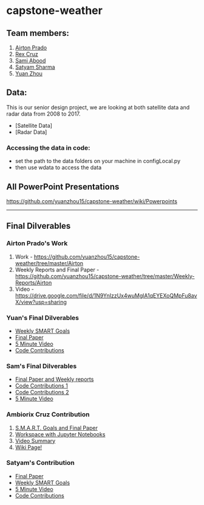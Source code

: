 # capstone-weather

## Team members:
1. [Airton Prado](https://github.com/aprado06/capstone-weather)
2. [Rex Cruz](https://github.com/rhaxx/capstone-weather)
3. [Sami Abood](https://github.com/sam46/capstone-weather)
4. [Satyam Sharma](https://github.com/satyamsharma/capstone-weather)
5. [Yuan Zhou](https://github.com/yuanzhou15/capstone-weather-fork)

## Data:
This is our senior design project, we are looking at both satellite data and radar data from 2008 to 2017.
* [Satellite Data]
* [Radar Data]

### Accessing the data in code:
- set the path to the data folders on your machine in configLocal.py
- then use wdata to access the data 

## All PowerPoint Presentations
https://github.com/yuanzhou15/capstone-weather/wiki/Powerpoints

---

## Final Dilverables


### Airton Prado's Work
1. Work - https://github.com/yuanzhou15/capstone-weather/tree/master/Airton
2. Weekly Reports and Final Paper - https://github.com/yuanzhou15/capstone-weather/tree/master/Weekly-Reports/Airton
3. Video - https://drive.google.com/file/d/1N9YnIzzUx4wuMglA1qEYEXoQMpFu8avX/view?usp=sharing

### Yuan's Final Dilverables
* [Weekly SMART Goals](https://github.com/yuanzhou15/capstone-weather/tree/master/Weekly-Reports/Yuan/SMART%20goals)
* [Final Paper](https://github.com/yuanzhou15/capstone-weather/blob/master/Weekly-Reports/Yuan/Final%20paper.pdf)
* [5 Minute Video](https://github.com/yuanzhou15/capstone-weather/blob/master/Weekly-Reports/Yuan/5%20minute%20video.md)
* [Code Contributions](https://github.com/yuanzhou15/capstone-weather/tree/master/yuan)

### Sam's Final Dilverables
* [Final Paper and Weekly reports](https://github.com/yuanzhou15/capstone-weather/tree/master/Weekly-Reports/Sami)  
* [Code Contributions 1](https://github.com/yuanzhou15/capstone-weather/tree/master/sam)  
* [Code Contributions 2](https://github.com/yuanzhou15/capstone-weather/tree/master/pytorch-CycleGAN-and-pix2pix)  
* [5 Minute Video]()  

### Ambiorix Cruz Contribution
1. [S.M.A.R.T. Goals and Final Paper](https://github.com/yuanzhou15/capstone-weather/tree/master/Weekly-Reports/Rex)
2. [Workspace with Jupyter Notebooks](https://github.com/yuanzhou15/capstone-weather/tree/master/rex)
3. [Video Summary](https://drive.google.com/file/d/1MbD2oqbvjBsJReYN-cjNT11DKJElNoMx/view?usp=sharing)
4. [Wiki Page!](https://github.com/yuanzhou15/capstone-weather/wiki/Data-Management-Team)

### Satyam's Contribution
* [Final Paper](https://github.com/satyamsharma/capstone-weather/raw/master/Weekly-Reports/Satyam/Capstone_Project_FinalPaper.pdf)
* [Weekly SMART Goals](https://github.com/satyamsharma/capstone-weather/tree/master/Weekly-Reports/Satyam)
* [5 Minute Video](https://youtu.be/nFGq2bnIEsU)
* [Code Contributions](https://github.com/yuanzhou15/capstone-weather/tree/master/satyam)
